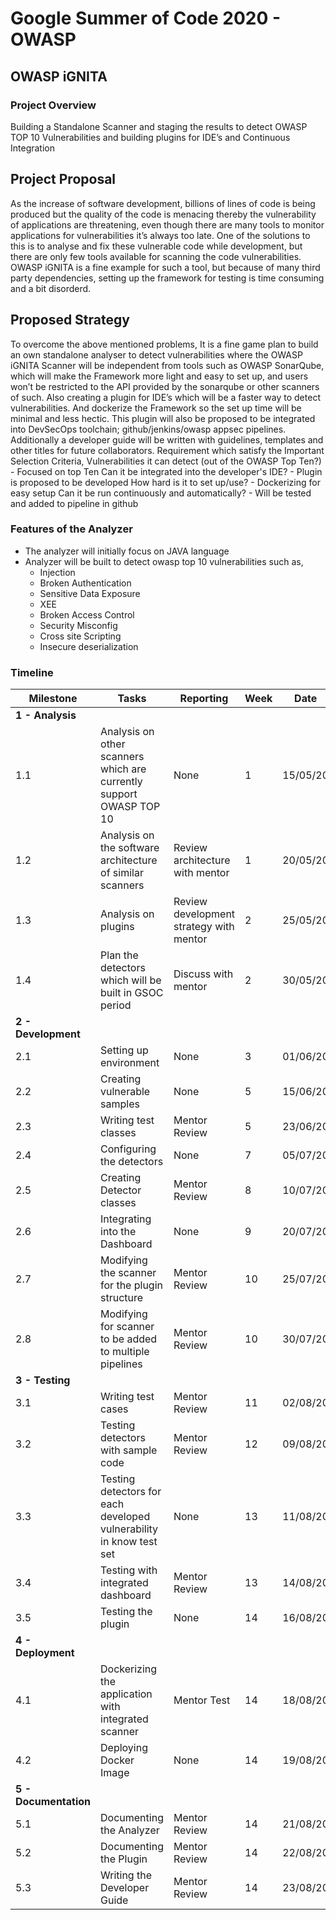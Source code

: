 # Google Summer of Code 2020 - OWASP

## OWASP iGNITA




### Project Overview

Building a Standalone Scanner and staging the results to detect OWASP TOP 10 Vulnerabilities and building plugins for IDE’s and Continuous Integration 

## Project Proposal 

As the increase of software development, billions of lines of code is being produced but the quality of the code is menacing thereby the vulnerability of applications are threatening, even though there are many tools to monitor applications for vulnerabilities it’s always too late. One of the solutions to this is to analyse and fix these vulnerable code while development, but there are only few tools available for scanning the code vulnerabilities.
OWASP iGNITA is a fine example for such a tool, but because of many third party dependencies, setting up the framework for testing is time consuming and a bit disorderd.

## Proposed Strategy

To overcome the above mentioned problems, It is a fine game plan to build an own standalone analyser to detect vulnerabilities where the OWASP iGNITA Scanner will be independent from tools such as OWASP SonarQube, which will make the Framework more light and easy to set up, and users won’t be restricted to the API provided by the sonarqube or other scanners of such. Also creating a plugin for IDE’s which will be a faster way to detect vulnerabilities. And dockerize the Framework so the set up time will be minimal and less hectic. This plugin will also be proposed to be integrated into  DevSecOps toolchain; github/jenkins/owasp appsec pipelines. Additionally a developer guide will be written with guidelines, templates and other titles for future collaborators.
Requirement which satisfy the Important Selection Criteria,
Vulnerabilities it can detect (out of the OWASP Top Ten?) - Focused on top Ten
Can it be integrated into the developer's IDE? - Plugin is proposed to be developed
How hard is it to set up/use? - Dockerizing for easy setup
Can it be run continuously and automatically? - Will be tested and added to pipeline in github


### Features of the Analyzer
- The analyzer will initially focus on JAVA language
- Analyzer will be built to detect owasp top 10 vulnerabilities such as,
    - Injection
    - Broken Authentication
    - Sensitive Data Exposure
    - XEE
    - Broken Access Control
    - Security Misconfig
    - Cross site Scripting 
    - Insecure deserialization

### Timeline

| **Milestone** | **Tasks** | **Reporting** | **Week** | **Date** | **Status** |
| --- | --- | --- | --- | --- | --- |
| **1 - Analysis** |
| 1.1 | Analysis on other scanners which are currently support OWASP TOP 10 | None | 1 | 15/05/20 | COMPLETED |
| 1.2 | Analysis on the software architecture of similar scanners | Review architecture with mentor | 1 | 20/05/20 |COMPLETED |
| 1.3 | Analysis on plugins | Review development strategy with mentor | 2 | 25/05/20 |COMPLETED |
| 1.4 | Plan the detectors which will be built in GSOC period | Discuss with mentor | 2 | 30/05/20 |COMPLETED |
| **2 - Development** |
| 2.1 | Setting up environment | None | 3 | 01/06/20 |COMPLETED |
| 2.2 | Creating vulnerable samples | None | 5 | 15/06/20 |COMPLETED |
| 2.3 | Writing test classes | Mentor Review | 5 | 23/06/20 |COMPLETED |
| 2.4 | Configuring the detectors | None | 7 | 05/07/20 |COMPLETED |
| 2.5 | Creating Detector classes | Mentor Review | 8 | 10/07/20 | IN-PROGRESS |
| 2.6 | Integrating into the Dashboard | None | 9 | 20/07/20 | NOT STARTED |
| 2.7 | Modifying the scanner for the plugin structure | Mentor Review | 10 | 25/07/20 |IN-PROGRESS |
| 2.8 | Modifying for scanner to be added to multiple pipelines | Mentor Review | 10 | 30/07/20 |NOT STARTED |
| **3 - Testing** |
| 3.1 | Writing test cases | Mentor Review | 11 | 02/08/20 |NOT STARTED |
| 3.2 | Testing detectors with sample code | Mentor Review | 12 | 09/08/20 |NOT STARTED |
| 3.3 | Testing detectors for each developed vulnerability in know test set | None | 13 | 11/08/20 |NOT STARTED |
| 3.4 | Testing with integrated dashboard | Mentor Review | 13 | 14/08/20 |NOT STARTED |
| 3.5 | Testing the plugin | None | 14 | 16/08/20 |NOT STARTED |
| **4 - Deployment** |
| 4.1 | Dockerizing the application with integrated scanner | Mentor Test | 14 | 18/08/20 |NOT STARTED |
| 4.2 | Deploying Docker Image | None | 14 | 19/08/20 |NOT STARTED |
| **5 - Documentation** |
| 5.1 | Documenting the Analyzer | Mentor Review | 14 | 21/08/20 |NOT STARTED |
| 5.2 | Documenting the Plugin | Mentor Review | 14 | 22/08/20 |NOT STARTED |
| 5.3 | Writing the Developer Guide | Mentor Review | 14 | 23/08/20 |NOT STARTED |




